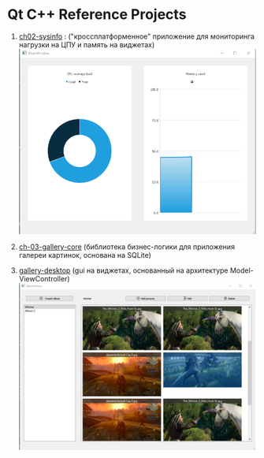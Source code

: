 # Qt C++ Reference Projects

1. [ch02-sysinfo](/projects/ch02-sysinfo) : ("кроссплатформенное" приложение для мониторинга нагрузки на ЦПУ и память на виджетах)
   ![ch02-sysinfo img](/images/ch02-sysinfo.png)

2. [ch-03-gallery-core](/projects/ch03-gallery-core/) (библиотека бизнес-логики для приложения галереи картинок, основана на SQLite)
3. [gallery-desktop](/projects/ch03-gallery-core/gallery-deskptop/) (gui на виджетах, основанный на архитектуре Model-ViewController)
   ![ch02-sysinfo img](/images/gallery-desktop.png)
